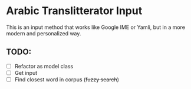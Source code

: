 # Arabic Translitterator Input
This is an input method that works like Google IME or Yamli, but in a more modern and personalized way.

## TODO:
- [ ] Refactor as model class
- [ ] Get input
- [ ] Find closest word in corpus (~~fuzzy search~~)

